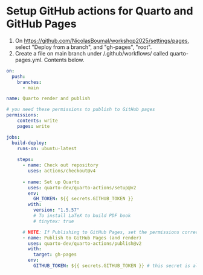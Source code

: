 # Setup GitHub actions for Quarto and GitHub Pages

1. On https://github.com/NicolasBoumal/workshop2025/settings/pages, select "Deploy from a branch", and "gh-pages", "root".
2. Create a file on main branch under /.github/workflows/ called quarto-pages.yml. Contents below.

```yaml
on:
  push:
    branches:
      - main

name: Quarto render and publish

# you need these permissions to publish to GitHub pages
permissions: 
    contents: write
    pages: write

jobs:
  build-deploy:
    runs-on: ubuntu-latest
    
    steps:
      - name: Check out repository
        uses: actions/checkout@v4
        
      - name: Set up Quarto
        uses: quarto-dev/quarto-actions/setup@v2
        env:
          GH_TOKEN: ${{ secrets.GITHUB_TOKEN }}
        with:
          version: "1.5.57"
          # To install LaTeX to build PDF book 
          # tinytex: true 

      # NOTE: If Publishing to GitHub Pages, set the permissions correctly (see top of this yaml)
      - name: Publish to GitHub Pages (and render) 
        uses: quarto-dev/quarto-actions/publish@v2
        with:
          target: gh-pages
        env:
          GITHUB_TOKEN: ${{ secrets.GITHUB_TOKEN }} # this secret is always available for github actions
```
